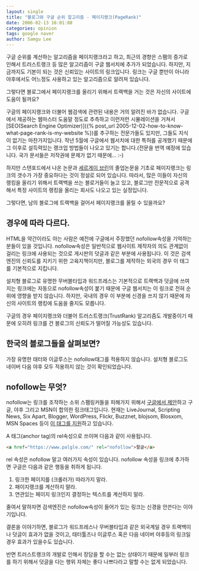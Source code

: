 ```yaml
---
layout: single
title: "블로그와 구글 순위 알고리즘 - 페이지랭크(PageRank)"
date: 2006-02-13 16:01:08
categories: opinion
tags: google naver
author: Samgu Lee
---
```


구글 순위를 계산하는 알고리즘을 페이지랭크라고 하고, 최근의 경향은 스팸의 증가로 인해서 트러스트랭크 등 많은 알고리즘이 구글 웹서치에 추가가 되었습니다. 하지만, 지금까지도 기본이 되는 것은 신뢰있는 사이트의 링크입니다. 링크는 구글 뿐만이 아니라 야후에서도 어느정도 사용하고 있는 알고리즘으로 알려져 있습니다.

그렇다면 블로그에서 페이지랭크를 올리기 위해서 트랙백을 거는 것은 자신의 사이트에 도움이 될까요?

구글의 페이지랭크와 더불어 웹검색에 관련된 내용은 거의 알려진 바가 없습니다. 구글에서 제공하는 웹마스터 도움말 정도로 추측하고 이런저런 시뮬레이션을 거쳐서 [SEO(Search Engine Optimizer)]({% post_url 2005-12-02-how-to-know-what-page-rank-is-my-website %})를 추구하는 전문가들도 있지만, 그들도 지식이 없기는 마찬가지입니다. 작년 5월에 구글에서 웹서치에 대한 특허를 공개했기 때문에 그 이후로 설득력있는 랭크업 방법들이 나오고 있기는 합니다.(전문을 번역 예정에 있습니다. 국가 문서들은 저작권에 문제가 없기 때문에... :-)

하지만 스텐포드에서 나온 논문과 [세르게이 브린](http://www.emh.co.kr/xhtml/google_pagerank_citation_ranking.html)의 졸업논문을 기초로 페이지랭크는 링크의 갯수가 가장 중요하다는 것이 정설로 되어 있습니다. 따라서, 많은 이들이 자신의 랭킹을 올리기 위해서 트랙백을 쓰는 블로거들이 늘고 있고, 블로그만 전문적으로 공격해서 특정 사이트의 랭킹을 올리는 회사도 나오고 있는 실정입니다.

그렇다면, 남의 블로그에 트랙백을 걸어서 페이지랭크를 올릴 수 있을까요?

## 경우에 따라 다르다.

HTML을 약간이라도 아는 사람은 예전에 구글에서 주장했던 nofollow속성을 기억하는 분들이 있을 것입니다. nofollow속성은 일반적으로 웹사이트 제작자의 의도 관계없이 걸리는 링크에 사용되는 것으로 게시판의 덧글과 같은 부분에 사용됩니다. 이 것은 검색엔진의 신뢰도를 지키기 위한 고육지책이지만, 블로그를 제작하는 외국의 경우 이 태그를 기본적으로 지킵니다.

설치형 블로그로 유명한 무버블타입과 워드프레스는 기본적으로 트랙백과 덧글에 쓰여지는 링크에는 자동으로 nofollow속성이 붙기 때문에 구글 웹서치는 이 링크로 전혀 순위에 영향을 받지 않습니다. 하지만, 국내의 경우 이 부분에 신경을 쓰지 않기 때문에 자신의 사이트의 랭킹에 도움을 줄지도 모릅니다.

구글의 경우 페이지랭크와 더불어 트러스트랭크(TrustRank) 알고리즘도 개발중이기 때문에 오히려 링크를 건 블로그의 신뢰도가 떨어질 가능성도 있습니다.

## 한국의 블로그들을 살펴보면?

가장 유명한 태터와 이글루스는 nofollow태그를 적용하지 않습니다. 설치형 블로그도 네이버 다음 야후 모두 적용하지 않는 것이 확인되었습니다.

## nofollow는 무엇?

nofollow는 링크를 조작하는 소위 스팸링커들을 피해가지 위해서 [구글에서 제안](http://googleblog.blogspot.com/2005/01/preventing-comment-spam.html)하고 구글, 야후 그리고 MSN이 합의한 링크태그입니다. 현재는 LiveJournal, Scripting News, Six Apart, Blogger, WordPress, Flickr, Buzznet, blojsom, Blosxom, MSN Spaces 등이 [이 태그를 지원](http://southstep.egloos.com/877529)하고 있습니다.

A 태그(anchor tag)의 rel속성으로 쓰이며 다음과 같이 사용됩니다.

```html
<a href="https://www.palgle.com/" rel="nofollow">팔글</a>
```

rel 속성은 nofollow 말고 여러가지 속성이 있습니다. nofollow 속성을 링크에 추가하면 구글은 다음과 같은 행동을 취하게 됩니다.

1. 링크한 페이지를 (크롤러가) 따라가지 말라.
2. 패이지랭크를 계산하지 말라.
3. 연관있는 페이지 링크인지 결정하는 텍스트를 계산하지 말라.

줄여서 말하자면 검색엔진은 nofollow속성이 들어가 있는 링크는 신경을 안쓴다는 이야기입니다.

결론을 이야기하면, 블로그가 워드프레스나 무버블타입과 같은 외국계일 경우 트랙백이나 덧글이 효과가 없을 것이고, 태터툴즈나 이글루스 혹은 다음 네이버 야후등의 링크일 경우 효과가 있을수도 있습니다.

반면 트러스트랭크의 개발로 인해서 장담을 할 수는 없는 상태이기 때문에 일부러 링크를 하기 위해서 덧글을 다는 행위 자체는 좋다 나쁘다라고 말할 수는 없게 되었습니다.
